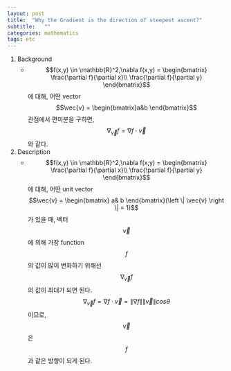 ```yaml
---
layout: post
title:  "Why the Gradient is the direction of steepest ascent?"
subtitle:   ""
categories: mathematics
tags: etc
---
```

1. Background
    - $$f(x,y) \in \mathbb{R}^2,\nabla f(x,y) = \begin{bmatrix}
    \frac{\partial f}{\partial x}\\ 
    \frac{\partial f}{\partial y}
    \end{bmatrix}$$에 대해, 어떤 vector $$\vec{v} = \begin{bmatrix}a&b \end{bmatrix}$$ 관점에서 편미분을 구하면, $$\nabla_{{\vec{v}}}f = \nabla f \cdot \vec{v}$$ 와 같다.
2. Description
    - $$f(x,y) \in \mathbb{R}^2,\nabla f(x,y) = \begin{bmatrix} \frac{\partial f}{\partial x}\\  \frac{\partial f}{\partial y} \end{bmatrix}$$
    에 대해, 어떤 unit vector $$\vec{v} = \begin{bmatrix} a& b \end{bmatrix}(\left \| \vec{v} \right \| = 1)$$
    가 있을 때, 벡터 $$\vec{v}$$에 의해 가장 function $$f$$의 값이 많이 변화하기 위해선 $$\nabla_{{\vec{v}}}f$$ 의 값이 최대가 되면 된다. $$\nabla_{{\vec{v}}}f = \nabla f \cdot \vec{v} = \left \| \nabla f \right \| \left \| \vec{v} \right \| cos\theta$$
    이므로, $$\vec{v}$$은 $$f$$과 같은 방향이 되게 된다.
